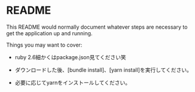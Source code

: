# README

This README would normally document whatever steps are necessary to get the
application up and running.

Things you may want to cover:

* ruby 2.6細かくはpackage.json見てください笑

* ダウンロードした後、[bundle install]、[yarn install]を実行してください。

* 必要に応じてyarnをインストールしてください。
